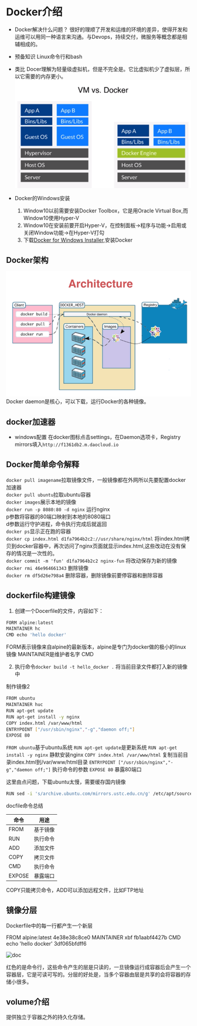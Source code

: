 # Docker介绍

+ Docker解决什么问题？
很好的理顺了开发和运维的环境的差异，使得开发和运维可以用同一种语言来沟通。与Devops，持续交付，微服务等概念都是相辅相成的。
+ 预备知识
Linux命令行和bash
+ 类比
Docer理解为轻量级虚拟机，但是不完全是。它比虚拟机少了虚拟层，所以它需要的内存更小。
![test](./imgs/docker1.PNG)
+ Docker的Windows安装

  1. Window10以前需要安装Docker Toolbox，它是用Oracle Virtual Box,而Window10使用Hyper-V
  2. Window10在安装前要开启Hyper-V，在控制面板->程序与功能->启用或关闭Window功能->在Hyper-V打勾
  3. 下载[Docker for Windows Installer](https://download.docker.com/win/stable/Docker%20for%20Windows%20Installer.exe),安装Docker

## Docker架构

![Docker架构](./imgs/docker2.PNG)  
Docker daemon是核心，可以下载，运行Docker的各种镜像。

## docker加速器

+ windows配置
在docker图标点击settings，在Daemon选项卡，Registry mirrors填入`http://f1361db2.m.daocloud.io`

## Docker简单命令解释

`docker pull imagename`拉取镜像文件，一般镜像都在外网所以先要配置docker加速器  
`docker pull ubuntu`拉取ubuntu容器  
`docker images`展示本地的镜像  
`docker run -p 8080:80 -d nginx` 运行nginx  
p参数将容器的80端口映射到本地的8080端口  
d参数运行守护进程，命令执行完成后就返回  
`docker ps`显示正在跑的容器  
`docker cp index.html d1fa7964b2c2://usr/share/nginx/html`
将index.html拷贝到docker容器中，再次访问了nginx页面就显示index.html,这些改动在没有保存的情况是一次性的。  
`docker commit -m 'fun' d1fa7964b2c2 nginx-fun` 将改动保存为新的镜像  
`docker rmi 46e964661343` 删除镜像  
`docker rm df5d26e798a4` 删除容器，删除镜像前要停容器和删除容器  

## dockerfile构建镜像

1. 创建一个Docerfile的文件，内容如下：

```bash
FORM alpine:latest
MAINTAINER hc
CMD echo 'hello docker'
```

FORM表示镜像来自alpine的最新版本，alpine是专门为docker做的极小的linux镜像
MAINTAINER是维护者名字
CMD

2. 执行命令`docker build -t hello_docker .` 将当前目录文件都打入新的镜像中

制作镜像2

``` bash
FROM ubuntu
MAINTAINER huc
RUN apt-get update
RUN apt-get install -y nginx
COPY index.html /var/www/html
ENTRYPOINT ["/usr/sbin/nginx","-g","daemon off;"]
EXPOSE 80
```

`FROM ubuntu`基于ubuntu系统
`RUN apt-get update`是更新系统
`RUN apt-get install -y nginx` 静默安装nginx
`COPY index.html /var/www/html` 复制当前目录index.html到/var/www/html目录
`ENTRYPOINT ["/usr/sbin/nginx","-g","daemon off;"]` 执行命令的参数
`EXPOSE 80` 暴露80端口

这里由点问题，下载ubuntu太慢，需要缓存国内镜像

``` bash
RUN sed -i 's/archive.ubuntu.com/mirrors.ustc.edu.cn/g' /etc/apt/sources.list
```

docfile命令总结

|命令|用途|
|----|----|
|FROM|基于镜像|
|RUN|执行命令|
|ADD|添加文件|
|COPY|拷贝文件|
|CMD|执行命令|
|EXPOSE|暴露端口|

COPY只能拷贝命令，ADD可以添加远程文件，比如FTP地址

## 镜像分层

Dockerfile中的每一行都产生一个新层

FROM alpine:latest 4e38e38c8ce0
MAINTAINER xbf fb1aabf4427b
CMD echo 'hello docker' 3df065bfdff6

![doc](./build2/Dockerfile)

红色的是命令行，这些命令产生的层是只读的，一旦镜像运行成容器后会产生一个容器层，它是可读可写的。分层的好处是，当多个容器由层是共享的会将容器的存储小很多。

## volume介绍

提供独立于容器之外的持久化存储。
